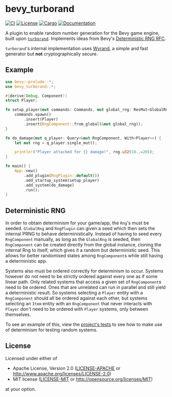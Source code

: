 # bevy_turborand

[![CI](https://github.com/Bluefinger/bevy_turborand/actions/workflows/ci.yml/badge.svg)](https://github.com/Bluefinger/bevy_turborand/actions/workflows/ci.yml)
[![License](https://img.shields.io/badge/license-Apache--2.0_OR_MIT-blue.svg)](https://github.com/Bluefinger/bevy_turborand)
[![Cargo](https://img.shields.io/crates/v/bevy_turborand.svg)](https://crates.io/crates/bevy_turborand)
[![Documentation](https://docs.rs/bevy_turborand/badge.svg)](https://docs.rs/bevy_turborand)

A plugin to enable random number generation for the Bevy game engine, built upon [`turborand`](https://github.com/Bluefinger/turborand).
Implements ideas from Bevy's [Deterministic RNG RFC](https://github.com/bevyengine/rfcs/pull/55).

`turborand`'s internal implementation uses [Wyrand](https://github.com/wangyi-fudan/wyhash), a simple and fast
generator but **not** cryptographically secure.

## Example

```rust
use bevy::prelude::*;
use bevy_turborand::*;

#[derive(Debug, Component)]
struct Player;

fn setup_player(mut commands: Commands, mut global_rng: ResMut<GlobalRng>) {
    commands.spawn()
        .insert(Player)
        .insert(RngComponent::from_global(&mut global_rng));
}

fn do_damage(mut q_player: Query<&mut RngComponent, With<Player>>) {
    let mut rng = q_player.single_mut();

    println!("Player attacked for {} damage!", rng.u32(10..=20));
}

fn main() {
    App::new()
        .add_plugin(RngPlugin::default())
        .add_startup_system(setup_player)
        .add_system(do_damage)
        .run();
}
```

## Deterministic RNG

In order to obtain determinism for your game/app, the `Rng`'s must be
seeded. `GlobalRng` and `RngPlugin` can given a seed which then sets the
internal PRNG to behave deterministically. Instead of having to seed every
`RngComponent` manually, as long as the `GlobalRng` is seeded, then
`RngComponent` can be created directly from the global instance, cloning
the internal Rng to itself, which gives it a random but deterministic seed.
This allows for better randomised states among `RngComponent`s while still
having a deterministic app.

Systems also must be ordered correctly for determinism to occur. Systems
however do not need to be strictly ordered against every one as if some
linear path. Only related systems that access a given set of `RngComponent`s
need to be ordered. Ones that are unrelated can run in parallel and still
yield a deterministic result. So systems selecting a `Player` entity with 
a `RngComponent` should all be ordered against each other, but systems
selecting an `Item` entity with an `RngComponent` that never interacts with
`Player` don't need to be ordered with `Player` systems, only between
themselves.

To see an example of this, view the [project's tests](tests/determinism.rs) to
see how to make use of determinism for testing random systems.

## License

Licensed under either of

- Apache License, Version 2.0 ([LICENSE-APACHE](LICENSE-APACHE) or http://www.apache.org/licenses/LICENSE-2.0)
- MIT license ([LICENSE-MIT](LICENSE-MIT) or http://opensource.org/licenses/MIT)

at your option.
